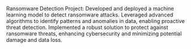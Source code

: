 Ransomware Detection Project: Developed and deployed a machine learning model to detect ransomware attacks. Leveraged advanced algorithms to identify patterns and anomalies in data, enabling proactive threat detection. Implemented a robust solution to protect against ransomware threats, enhancing cybersecurity and minimizing potential damage and data loss.
